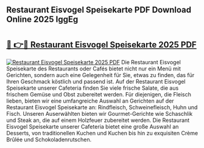 ## Restaurant Eisvogel Speisekarte PDF Download Online 2025 IggEg

# <h2><a href="http://gcaab6.nevu.top/?p=Restaurant+Eisvogel+Speisekarte">🔗 👉🔴 Restaurant Eisvogel Speisekarte 2025 PDF</a></h2>

[![Restaurant Eisvogel Speisekarte 2025 PDF](https://i.imgur.com/dBaPXMq.png)](http://gcaab6.nevu.top/?p=Restaurant+Eisvogel+Speisekarte)
Die Restaurant Eisvogel Speisekarte des Restaurants oder Cafés bietet nicht nur ein Menü mit Gerichten, sondern auch eine Gelegenheit für Sie, etwas zu finden, das für Ihren Geschmack köstlich und passend ist. Auf der Restaurant Eisvogel Speisekarte unserer Cafeteria finden Sie viele frische Salate, die aus frischem Gemüse und Obst zubereitet werden. Für diejenigen, die Fleisch lieben, bieten wir eine umfangreiche Auswahl an Gerichten auf der Restaurant Eisvogel Speisekarte an: Rindfleisch, Schweinefleisch, Huhn und Fisch. Unseren Auserwählten bieten wir Gourmet-Gerichte wie Schaschlik und Steak an, die auf einem Holzfeuer zubereitet werden. Die Restaurant Eisvogel Speisekarte unserer Cafeteria bietet eine große Auswahl an Desserts, von traditionellen Kuchen und Kuchen bis hin zu exquisiten Crème Brûlée und Schokoladenrutschen.
